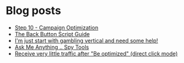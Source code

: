 # Blog posts
<!-- BLOG-POST-LIST:START -->
- [Step 10 - Campaign Optimization](https://afflift.com/f/threads/step-10-campaign-optimization.7481/)
- [The Back Button Script Guide](https://afflift.com/f/threads/the-back-button-script-guide.8283/)
- [I&#39;m just start with gambling vertical and need some help!](https://afflift.com/f/threads/im-just-start-with-gambling-vertical-and-need-some-help.10356/)
- [Ask Me Anything .. Spy Tools](https://afflift.com/f/threads/ask-me-anything-spy-tools.9343/)
- [Receive very little traffic after &quot;Be optimized&quot; &lpar;direct click mode&rpar;](https://afflift.com/f/threads/receive-very-little-traffic-after-be-optimized-direct-click-mode.10354/)
<!-- BLOG-POST-LIST:END -->
